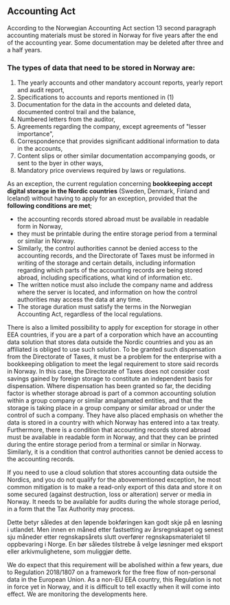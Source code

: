 ## Accounting Act 

According to the Norwegian Accounting Act section 13 second paragraph
accounting materials must be stored in Norway for five years after the
end of the accounting year. Some documentation may be deleted after
three and a half years.

### The types of data that need to be stored in Norway are:

1.  The yearly accounts and other mandatory account reports, yearly report and audit report,
2.  Specifications to accounts and reports mentioned in (1)
3.  Documentation for the data in the accounts and deleted data, documented control trail and the balance,
4.  Numbered letters from the auditor,
5.  Agreements regarding the company, except agreements of "lesser importance",
6.  Correspondence that provides significant additional information to data in the accounts,
7.  Content slips or other similar documentation accompanying goods, or sent to the byer in other ways,
8.  Mandatory price overviews required by laws or regulations.

As an exception, the current regulation concerning **bookkeeping accept digital storage in the Nordic countries** (Sweden, Denmark, Finland and Iceland) without having to apply for an exception, provided that the **following conditions are met**;

- the accounting records stored abroad must be available in readable
  form in Norway,
- they must be printable during the entire storage period from a
  terminal or similar in Norway.
- Similarly, the control authorities cannot be denied access to the
  accounting records, and the Directorate of Taxes must be informed in
  writing of the storage and certain details, including information
  regarding which parts of the accounting records are being stored abroad,
  including specifications, what kind of information etc.
- The written notice must also include the company name and address
  where the server is located, and information on how the control
  authorities may access the data at any time.
- The storage duration must satisfy the terms in the Norwegian
  Accounting Act, regardless of the local regulations.

There is also a limited possibility to apply for exception for storage
in other EEA countries, if you are a part of a corporation which have an
accounting data solution that stores data outside the Nordic countries
and you as an affiliated is obliged to use such solution. To be granted
such dispensation from the Directorate of Taxes, it must be a problem
for the enterprise with a bookkeeping obligation to meet the legal
requirement to store said records in Norway. In this case, the
Directorate of Taxes does not consider cost savings gained by foreign
storage to constitute an independent basis for dispensation. Where
dispensation has been granted so far, the deciding factor is whether
storage abroad is part of a common accounting solution within a group
company or similar amalgamated entities, and that the storage is taking
place in a group company or similar abroad or under the control of such
a company. They have also placed emphasis on whether the data is stored
in a country with which Norway has entered into a tax treaty.
Furthermore, there is a condition that accounting records stored abroad
must be available in readable form in Norway, and that they can be
printed during the entire storage period from a terminal or similar in
Norway. Similarly, it is a condition that control authorities cannot be
denied access to the accounting records.

If you need to use a cloud solution that stores accounting data outside
the Nordics, and you do not qualify for the abovementioned exception, he
most common mitigation is to make a read-only export of this data and
store it on some secured (against destruction, loss or alteration)
server or media in Norway. It needs to be available for audits during
the whole storage period, in a form that the Tax Authority may
process.

Dette betyr således at den løpende bokføringen kan godt skje på en
løsning i utlandet. Men innen en måned etter fastsetting av
årsregnskapet og senest sju måneder etter regnskapsårets slutt overfører
regnskapsmaterialet til oppbevaring i Norge. En bør således tilstrebe å
velge løsninger med eksport eller arkivmulighetene, som muliggjør
dette.

We do expect that this requirement will be abolished within a few years,
due to Regulation 2018/1807 on a framework for the free flow of
non-personal data in the European Union. As a non-EU EEA country, this
Regulation is not in force yet in Norway, and it is difficult to tell
exactly when it will come into effect. We are monitoring the
developments here.
